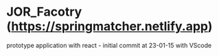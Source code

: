 # JOR_Facotry (https://springmatcher.netlify.app)
prototype application with react - initial commit at 23-01-15 with VScode
